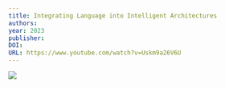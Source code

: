 ```yaml
---
title: Integrating Language into Intelligent Architectures
authors: 
year: 2023
publisher: 
DOI: 
URL: https://www.youtube.com/watch?v=Uskm9a26V6U
---
```

![](https://www.youtube.com/watch?v=Uskm9a26V6U)
